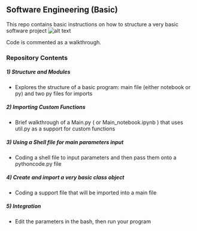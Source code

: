 ## Software Engineering (Basic)
This repo contains basic instructions on how to structure a very basic software project
![alt text]( https://i.imgur.com/xwlFsld.png "Logo Title Text 1")

Code is commented as a walkthrough.


### Repository Contents
##### 1) Structure and Modules
- Explores the structure of a basic program: main file (either notebook or py) and two py files for imports
##### 2) Importing Custom Functions
- Brief walkthrough of a Main.py ( or Main_notebook.ipynb ) that uses util.py as a support for custom functions
##### 3) Using a Shell file for main parameters input
- Coding a shell file to input parameters and then pass them onto a pythoncode.py file
##### 4) Create and import a very basic class object
- Coding a support file that will be imported into a main file
##### 5) Integration
- Edit the parameters in the bash, then run your program

